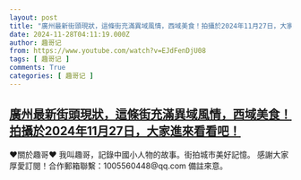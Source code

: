 ```yaml
---
layout: post
title: "廣州最新街頭現狀，這條街充滿異域風情，西域美食！拍攝於2024年11月27日，大家進來看看吧！"
date: 2024-11-28T04:11:19.000Z
author: 趣哥记
from: https://www.youtube.com/watch?v=EJdFenDjU08
tags: [ 趣哥记 ]
comments: True
categories: [ 趣哥记 ]
---
```

<!--1732767079000-->
[廣州最新街頭現狀，這條街充滿異域風情，西域美食！拍攝於2024年11月27日，大家進來看看吧！](https://www.youtube.com/watch?v=EJdFenDjU08)
------

<div>
♥關於趣哥♥  我叫趣哥，記錄中國小人物的故事。街拍城市美好記憶。  感謝大家厚愛訂閱！合作郵箱聯繫：1005560448@qq.com 備註來意。
</div>

